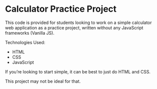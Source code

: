 
# Calculator Practice Project

This code is provided for students looking to work on a simple calculator web application as a practice project, written without any JavaScript frameworks (Vanilla JS).

Technologies Used:

- HTML
- CSS
- JavaScript

If you’re looking to start simple, it can be best to just do HTML and CSS.

This project may not be ideal for that.
